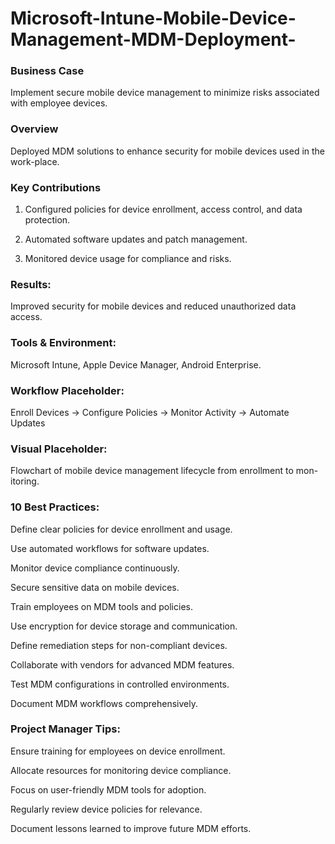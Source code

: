 # Microsoft-Intune-Mobile-Device-Management-MDM-Deployment-
<h3>Business Case</h3>
Implement secure mobile device management to minimize risks associated with employee devices.

<h3>Overview</h3>
Deployed MDM solutions to enhance security for mobile devices used in the work-place.

<h3>Key Contributions</h3>

1. Configured policies for device enrollment, access control, and data protection.

2. Automated software updates and patch management.

3. Monitored device usage for compliance and risks.


<h3>Results: </h3>
Improved security for mobile devices and reduced unauthorized data access.

<h3>Tools & Environment: </h3>
Microsoft Intune, Apple Device Manager, Android Enterprise.

<h3>Workflow Placeholder: </h3>
Enroll Devices → Configure Policies → Monitor Activity → Automate Updates

<h3>Visual Placeholder: </h3>
Flowchart of mobile device management lifecycle from enrollment to mon-itoring.

<h3>10 Best Practices:</h3>

Define clear policies for device enrollment and usage.

Use automated workflows for software updates.

Monitor device compliance continuously.

Secure sensitive data on mobile devices.

Train employees on MDM tools and policies.

Use encryption for device storage and communication.

Define remediation steps for non-compliant devices.

Collaborate with vendors for advanced MDM features.

Test MDM configurations in controlled environments.

Document MDM workflows comprehensively.


<h3>Project Manager Tips:</h3>

Ensure training for employees on device enrollment.

Allocate resources for monitoring device compliance.

Focus on user-friendly MDM tools for adoption.

Regularly review device policies for relevance.

Document lessons learned to improve future MDM efforts.


